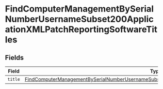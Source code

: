 # FindComputerManagementBySerialNumberUsernameSubset200ApplicationXMLPatchReportingSoftwareTitles


## Fields

| Field                                                                                                                                                                                                                                   | Type                                                                                                                                                                                                                                    | Required                                                                                                                                                                                                                                | Description                                                                                                                                                                                                                             |
| --------------------------------------------------------------------------------------------------------------------------------------------------------------------------------------------------------------------------------------- | --------------------------------------------------------------------------------------------------------------------------------------------------------------------------------------------------------------------------------------- | --------------------------------------------------------------------------------------------------------------------------------------------------------------------------------------------------------------------------------------- | --------------------------------------------------------------------------------------------------------------------------------------------------------------------------------------------------------------------------------------- |
| `title`                                                                                                                                                                                                                                 | [FindComputerManagementBySerialNumberUsernameSubset200ApplicationXMLPatchReportingSoftwareTitlesTitle](../../models/operations/findcomputermanagementbyserialnumberusernamesubset200applicationxmlpatchreportingsoftwaretitlestitle.md) | :heavy_minus_sign:                                                                                                                                                                                                                      | N/A                                                                                                                                                                                                                                     |